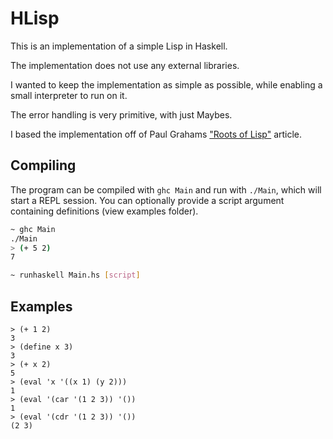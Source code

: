 # HLisp

This is an implementation of a simple Lisp in Haskell.

The implementation does not use any external libraries.

I wanted to keep the implementation as simple as possible, while enabling a small interpreter to run on it.

The error handling is very primitive, with just Maybes.

I based the implementation off of Paul Grahams ["Roots of Lisp"](http://www.paulgraham.com/rootsoflisp.html)
article.

## Compiling
The program can be compiled with `ghc Main` and run with `./Main`, which will start a REPL session.
You can optionally provide a script argument containing definitions (view examples folder).

```bash
~ ghc Main
./Main
> (+ 5 2)
7
```

```bash
~ runhaskell Main.hs [script]
```

## Examples


```
> (+ 1 2)
3
> (define x 3)
3
> (+ x 2)
5
> (eval 'x '((x 1) (y 2)))
1
> (eval '(car '(1 2 3)) '())
1
> (eval '(cdr '(1 2 3)) '())
(2 3)
```
